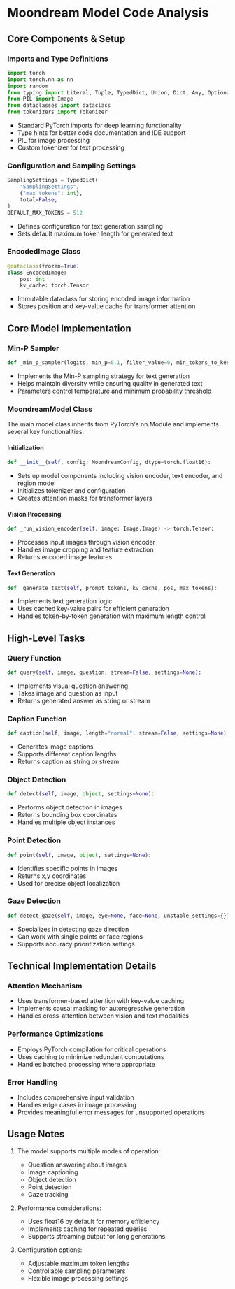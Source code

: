 # Moondream Model Code Analysis

## Core Components & Setup

### Imports and Type Definitions
```python
import torch
import torch.nn as nn
import random
from typing import Literal, Tuple, TypedDict, Union, Dict, Any, Optional
from PIL import Image
from dataclasses import dataclass
from tokenizers import Tokenizer
```
- Standard PyTorch imports for deep learning functionality
- Type hints for better code documentation and IDE support
- PIL for image processing
- Custom tokenizer for text processing

### Configuration and Sampling Settings
```python
SamplingSettings = TypedDict(
    "SamplingSettings",
    {"max_tokens": int},
    total=False,
)
DEFAULT_MAX_TOKENS = 512
```
- Defines configuration for text generation sampling
- Sets default maximum token length for generated text

### EncodedImage Class
```python
@dataclass(frozen=True)
class EncodedImage:
    pos: int
    kv_cache: torch.Tensor
```
- Immutable dataclass for storing encoded image information
- Stores position and key-value cache for transformer attention

## Core Model Implementation

### Min-P Sampler
```python
def _min_p_sampler(logits, min_p=0.1, filter_value=0, min_tokens_to_keep=1, temp=0.5):
```
- Implements the Min-P sampling strategy for text generation
- Helps maintain diversity while ensuring quality in generated text
- Parameters control temperature and minimum probability threshold

### MoondreamModel Class
The main model class inherits from PyTorch's nn.Module and implements several key functionalities:

#### Initialization
```python
def __init__(self, config: MoondreamConfig, dtype=torch.float16):
```
- Sets up model components including vision encoder, text encoder, and region model
- Initializes tokenizer and configuration
- Creates attention masks for transformer layers

#### Vision Processing
```python
def _run_vision_encoder(self, image: Image.Image) -> torch.Tensor:
```
- Processes input images through vision encoder
- Handles image cropping and feature extraction
- Returns encoded image features

#### Text Generation
```python
def _generate_text(self, prompt_tokens, kv_cache, pos, max_tokens):
```
- Implements text generation logic
- Uses cached key-value pairs for efficient generation
- Handles token-by-token generation with maximum length control

## High-Level Tasks

### Query Function
```python
def query(self, image, question, stream=False, settings=None):
```
- Implements visual question answering
- Takes image and question as input
- Returns generated answer as string or stream

### Caption Function
```python
def caption(self, image, length="normal", stream=False, settings=None):
```
- Generates image captions
- Supports different caption lengths
- Returns caption as string or stream

### Object Detection
```python
def detect(self, image, object, settings=None):
```
- Performs object detection in images
- Returns bounding box coordinates
- Handles multiple object instances

### Point Detection
```python
def point(self, image, object, settings=None):
```
- Identifies specific points in images
- Returns x,y coordinates
- Used for precise object localization

### Gaze Detection
```python
def detect_gaze(self, image, eye=None, face=None, unstable_settings={}):
```
- Specializes in detecting gaze direction
- Can work with single points or face regions
- Supports accuracy prioritization settings

## Technical Implementation Details

### Attention Mechanism
- Uses transformer-based attention with key-value caching
- Implements causal masking for autoregressive generation
- Handles cross-attention between vision and text modalities

### Performance Optimizations
- Employs PyTorch compilation for critical operations
- Uses caching to minimize redundant computations
- Handles batched processing where appropriate

### Error Handling
- Includes comprehensive input validation
- Handles edge cases in image processing
- Provides meaningful error messages for unsupported operations

## Usage Notes

1. The model supports multiple modes of operation:
   - Question answering about images
   - Image captioning
   - Object detection
   - Point detection
   - Gaze tracking

2. Performance considerations:
   - Uses float16 by default for memory efficiency
   - Implements caching for repeated queries
   - Supports streaming output for long generations

3. Configuration options:
   - Adjustable maximum token lengths
   - Controllable sampling parameters
   - Flexible image processing settings
